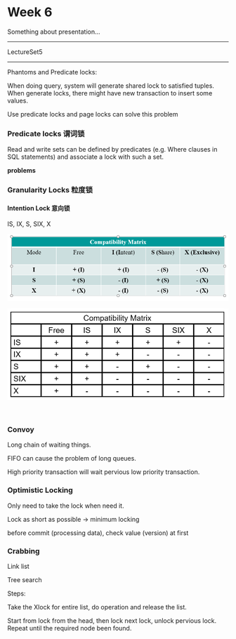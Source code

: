 # Week 6

Something about presentation...

----

LectureSet5

---

Phantoms and Predicate locks:

When doing query, system will generate shared lock to satisfied tuples. When generate locks, there might have new transaction to insert some values.

Use predicate locks and page locks can solve this problem



### Predicate locks  谓词锁

Read and write sets can be defined by predicates (e.g. Where clauses in SQL statements) and associate a lock with such a set.



**problems**



### Granularity Locks  粒度锁

#### Intention Lock  意向锁

IS, IX, S, SIX, X

![](pic/week7_1.png)



![](pic/week7_2.png)

<br />



### Convoy

Long chain of waiting things.

FIFO can cause the problem of long queues. 

High priority transaction will wait pervious low priority transaction. 



### Optimistic Locking

Only need to take the lock when need it.

Lock as short as possible -> minimum locking

before commit (processing data), check value (version) at first

### Crabbing

Link list

Tree search

Steps:

Take the Xlock for entire list, do operation and release the list.

Start from lock from the head, then lock next lock, unlock pervious lock. Repeat until the required node been found.

